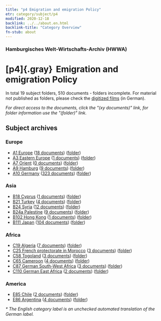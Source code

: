 ```yaml
---
title: "p4 Emigration and emigration Policy"
etr: category/subject/p4
modified: 2020-12-18
backlink: ../../about.en.html
backlink-title: "Category Overview"
fn-stub: about
---
```


### Hamburgisches Welt-Wirtschafts-Archiv (HWWA)
# [p4]{.gray}&#8201; Emigration and emigration Policy&#160; 





In total 19 subject folders, 510 documents - folders incomplete.
For material not published as folders, please check the [digitized films](/film/h1_sh) (in German).

_For direct access to the documents, click the "(xy documents)" link, for folder information use the "(folder)" link._

## Subject archives



### Europe

- [A1 Europe](../../../geo/about.en.html#A1) (<a href="https://dfg-viewer.de/show/?tx_dlf[id]=https://pm20.zbw.eu/mets/sh/1408xx/140892/1459xx/145925/public.mets.en.xml" target="_blank">18 documents</a>) ([folder](http://purl.org/pressemappe20/folder/sh/140892,145925))
- [A3 Eastern Europe](../../../geo/about.en.html#A3) (<a href="https://dfg-viewer.de/show/?tx_dlf[id]=https://pm20.zbw.eu/mets/sh/1408xx/140896/1459xx/145925/public.mets.en.xml" target="_blank">1 documents</a>) ([folder](http://purl.org/pressemappe20/folder/sh/140896,145925))
- [A7 Orient](../../../geo/about.en.html#A7) (<a href="https://dfg-viewer.de/show/?tx_dlf[id]=https://pm20.zbw.eu/mets/sh/1409xx/140902/1459xx/145925/public.mets.en.xml" target="_blank">0 documents</a>) ([folder](http://purl.org/pressemappe20/folder/sh/140902,145925))
- [A9 Hamburg](../../../geo/about.en.html#A9) (<a href="https://dfg-viewer.de/show/?tx_dlf[id]=https://pm20.zbw.eu/mets/sh/1409xx/140905/1459xx/145925/public.mets.en.xml" target="_blank">9 documents</a>) ([folder](http://purl.org/pressemappe20/folder/sh/140905,145925))
- [A10 Germany](../../../geo/about.en.html#A10) (<a href="https://dfg-viewer.de/show/?tx_dlf[id]=https://pm20.zbw.eu/mets/sh/1261xx/126128/1459xx/145925/public.mets.en.xml" target="_blank">323 documents</a>) ([folder](http://purl.org/pressemappe20/folder/sh/126128,145925))

### Asia

- [B18 Cyprus](../../../geo/about.en.html#B18) (<a href="https://dfg-viewer.de/show/?tx_dlf[id]=https://pm20.zbw.eu/mets/sh/1410xx/141079/1459xx/145925/public.mets.en.xml" target="_blank">1 documents</a>) ([folder](http://purl.org/pressemappe20/folder/sh/141079,145925))
- [B21 Turkey](../../../geo/about.en.html#B21) (<a href="https://dfg-viewer.de/show/?tx_dlf[id]=https://pm20.zbw.eu/mets/sh/1411xx/141111/1459xx/145925/public.mets.en.xml" target="_blank">4 documents</a>) ([folder](http://purl.org/pressemappe20/folder/sh/141111,145925))
- [B24 Syria](../../../geo/about.en.html#B24) (<a href="https://dfg-viewer.de/show/?tx_dlf[id]=https://pm20.zbw.eu/mets/sh/1411xx/141114/1459xx/145925/public.mets.en.xml" target="_blank">12 documents</a>) ([folder](http://purl.org/pressemappe20/folder/sh/141114,145925))
- [B24a Palestine](../../../geo/about.en.html#B24a) (<a href="https://dfg-viewer.de/show/?tx_dlf[id]=https://pm20.zbw.eu/mets/sh/1411xx/141115/1459xx/145925/public.mets.en.xml" target="_blank">9 documents</a>) ([folder](http://purl.org/pressemappe20/folder/sh/141115,145925))
- [B102 Hong Kong](../../../geo/about.en.html#B102) (<a href="https://dfg-viewer.de/show/?tx_dlf[id]=https://pm20.zbw.eu/mets/sh/1412xx/141268/1459xx/145925/public.mets.en.xml" target="_blank">1 documents</a>) ([folder](http://purl.org/pressemappe20/folder/sh/141268,145925))
- [B111 Japan](../../../geo/about.en.html#B111) (<a href="https://dfg-viewer.de/show/?tx_dlf[id]=https://pm20.zbw.eu/mets/sh/1412xx/141272/1459xx/145925/public.mets.en.xml" target="_blank">104 documents</a>) ([folder](http://purl.org/pressemappe20/folder/sh/141272,145925))

### Africa

- [C19 Algeria](../../../geo/about.en.html#C19) (<a href="https://dfg-viewer.de/show/?tx_dlf[id]=https://pm20.zbw.eu/mets/sh/1413xx/141354/1459xx/145925/public.mets.en.xml" target="_blank">7 documents</a>) ([folder](http://purl.org/pressemappe20/folder/sh/141354,145925))
- [C25 French protectorate in Morocco](../../../geo/about.en.html#C25) (<a href="https://dfg-viewer.de/show/?tx_dlf[id]=https://pm20.zbw.eu/mets/sh/1413xx/141358/1459xx/145925/public.mets.en.xml" target="_blank">3 documents</a>) ([folder](http://purl.org/pressemappe20/folder/sh/141358,145925))
- [C58 Togoland](../../../geo/about.en.html#C58) (<a href="https://dfg-viewer.de/show/?tx_dlf[id]=https://pm20.zbw.eu/mets/sh/1414xx/141408/1459xx/145925/public.mets.en.xml" target="_blank">3 documents</a>) ([folder](http://purl.org/pressemappe20/folder/sh/141408,145925))
- [C65 Cameroon](../../../geo/about.en.html#C65) (<a href="https://dfg-viewer.de/show/?tx_dlf[id]=https://pm20.zbw.eu/mets/sh/1414xx/141410/1459xx/145925/public.mets.en.xml" target="_blank">4 documents</a>) ([folder](http://purl.org/pressemappe20/folder/sh/141410,145925))
- [C87 German South-West Africa](../../../geo/about.en.html#C87) (<a href="https://dfg-viewer.de/show/?tx_dlf[id]=https://pm20.zbw.eu/mets/sh/1414xx/141450/1459xx/145925/public.mets.en.xml" target="_blank">3 documents</a>) ([folder](http://purl.org/pressemappe20/folder/sh/141450,145925))
- [C110 German East Africa](../../../geo/about.en.html#C110) (<a href="https://dfg-viewer.de/show/?tx_dlf[id]=https://pm20.zbw.eu/mets/sh/1414xx/141471/1459xx/145925/public.mets.en.xml" target="_blank">2 documents</a>) ([folder](http://purl.org/pressemappe20/folder/sh/141471,145925))

### America

- [E85 Chile](../../../geo/about.en.html#E85) (<a href="https://dfg-viewer.de/show/?tx_dlf[id]=https://pm20.zbw.eu/mets/sh/1416xx/141691/1459xx/145925/public.mets.en.xml" target="_blank">2 documents</a>) ([folder](http://purl.org/pressemappe20/folder/sh/141691,145925))
- [E86 Argentina](../../../geo/about.en.html#E86) (<a href="https://dfg-viewer.de/show/?tx_dlf[id]=https://pm20.zbw.eu/mets/sh/1416xx/141692/1459xx/145925/public.mets.en.xml" target="_blank">4 documents</a>) ([folder](http://purl.org/pressemappe20/folder/sh/141692,145925))


_* The English category label is an unchecked automated translation of the German label._

